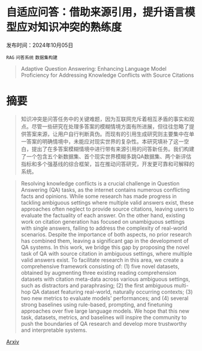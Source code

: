 # 自适应问答：借助来源引用，提升语言模型应对知识冲突的熟练度

发布时间：2024年10月05日

`RAG` `问答系统` `数据集构建`

> Adaptive Question Answering: Enhancing Language Model Proficiency for Addressing Knowledge Conflicts with Source Citations

# 摘要

> 知识冲突是问答任务中的关键难题，因为互联网充斥着相互矛盾的事实和观点。尽管一些研究在处理多答案的模糊情境方面有所进展，但往往忽略了提供答案来源，让用户自行判断真伪。而现有的引用生成研究则主要集中在单一答案的明确情境中，未能应对现实世界的复杂性。本研究填补了这一空白，提出了在多答案模糊情境中进行带有来源引用的问答新任务。我们构建了一个包含五个新数据集、首个现实世界模糊多跳QA数据集、两个新评估指标和多个强基线的综合框架，旨在推动问答研究，开发更可靠和可解释的系统。

> Resolving knowledge conflicts is a crucial challenge in Question Answering (QA) tasks, as the internet contains numerous conflicting facts and opinions. While some research has made progress in tackling ambiguous settings where multiple valid answers exist, these approaches often neglect to provide source citations, leaving users to evaluate the factuality of each answer. On the other hand, existing work on citation generation has focused on unambiguous settings with single answers, failing to address the complexity of real-world scenarios. Despite the importance of both aspects, no prior research has combined them, leaving a significant gap in the development of QA systems. In this work, we bridge this gap by proposing the novel task of QA with source citation in ambiguous settings, where multiple valid answers exist. To facilitate research in this area, we create a comprehensive framework consisting of: (1) five novel datasets, obtained by augmenting three existing reading comprehension datasets with citation meta-data across various ambiguous settings, such as distractors and paraphrasing; (2) the first ambiguous multi-hop QA dataset featuring real-world, naturally occurring contexts; (3) two new metrics to evaluate models' performances; and (4) several strong baselines using rule-based, prompting, and finetuning approaches over five large language models. We hope that this new task, datasets, metrics, and baselines will inspire the community to push the boundaries of QA research and develop more trustworthy and interpretable systems.

[Arxiv](https://arxiv.org/abs/2410.04241)
